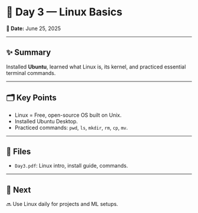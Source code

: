 # 🐧 Day 3 — Linux Basics

**📅 Date:** June 25, 2025

---

## ✨ Summary

Installed **Ubuntu**, learned what Linux is, its kernel, and practiced essential terminal commands.

---

## 🗂️ Key Points

- Linux = Free, open-source OS built on Unix.
- Installed Ubuntu Desktop.
- Practiced commands: `pwd`, `ls`, `mkdir`, `rm`, `cp`, `mv`.

---

## 📝 Files

- `Day3.pdf`: Linux intro, install guide, commands.

---

## 🚀 Next

🔜 Use Linux daily for projects and ML setups.
